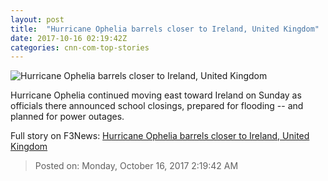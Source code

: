 ```yaml
---
layout: post
title:  "Hurricane Ophelia barrels closer to Ireland, United Kingdom"
date: 2017-10-16 02:19:42Z
categories: cnn-com-top-stories
---
```


![Hurricane Ophelia barrels closer to Ireland, United Kingdom](http://cdn.cnn.com/cnnnext/dam/assets/171012114915-weather-ophelia-satellite-super-tease.jpg)

Hurricane Ophelia continued moving east toward Ireland on Sunday as officials there announced school closings, prepared for flooding -- and planned for power outages.


Full story on F3News: [Hurricane Ophelia barrels closer to Ireland, United Kingdom](http://www.f3nws.com/n/PBFCbB)

> Posted on: Monday, October 16, 2017 2:19:42 AM
